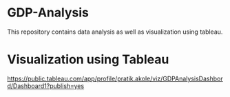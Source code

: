 # GDP-Analysis
This repository contains data analysis as well as visualization using tableau. 

# Visualization using Tableau
https://public.tableau.com/app/profile/pratik.akole/viz/GDPAnalysisDashbord/Dashboard1?publish=yes

